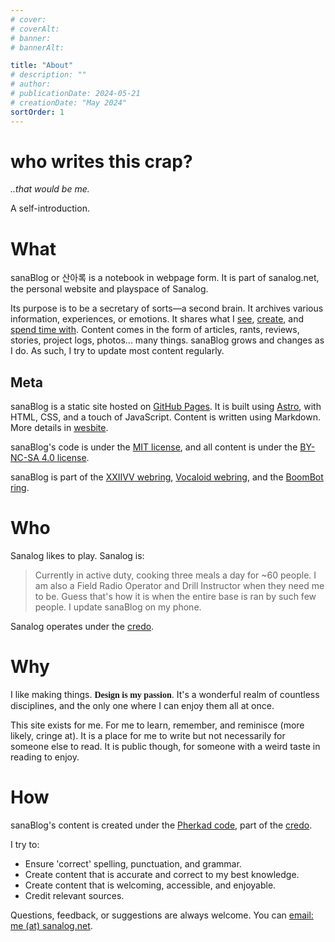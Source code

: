 ```yaml
---
# cover:
# coverAlt:
# banner:
# bannerAlt:

title: "About"
# description: ""
# author:
# publicationDate: 2024-05-21
# creationDate: "May 2024"
sortOrder: 1
---
```


<link rel="preconnect" href="https://fonts.googleapis.com">
<link rel="preconnect" href="https://fonts.gstatic.com" crossorigin>
<link href="https://fonts.googleapis.com/css2?family=Comic+Neue&display=swap" rel="stylesheet">

# who writes this crap?

*<span class="muted">..that would be me.</span>*

A self-introduction.

# What

sanaBlog or 산아록 is a notebook in webpage form. It is part of sanalog.net, the personal website and playspace of Sanalog.

Its purpose is to be a secretary of sorts—a second brain. It archives various information, experiences, or emotions. It shares what I [see](/blog/gallery), [create](/blog), and [spend time with](/blog/reviews). Content comes in the form of articles, rants, reviews, stories, project logs, photos... many things. sanaBlog grows and changes as I do. As such, I try to update most content regularly.

## Meta

sanaBlog is a static site hosted on <a href="https://pages.github.com/" target="_blank" class="extlink">GitHub Pages</a>. It is built using <a href="https://astro.build/" target="_blank" class="extlink">Astro</a>, with HTML, CSS, and a touch of JavaScript. Content is written using Markdown. More details in [wesbite](/blog/code/wesbite).

sanaBlog's code is under the <a target="_blank" class="extlink" href="https://github.com/itsSanalog/sanalog.net/blob/main/LICENSE">MIT license</a>, and all content is under the <a target="_blank" class="extlink" href="https://creativecommons.org/licenses/by-nc-sa/4.0">BY-NC-SA 4.0 license</a>.

sanaBlog is part of the <a href="https://webring.xxiivv.com" target="_blank" class="extlink">XXIIVV webring</a>, <a href="https://webring.adilene.net/index.php" target="_blank" class="extlink">Vocaloid webring</a>, and the [BoomBot ring](/blog/boombot-ring).



# Who

Sanalog likes to play. Sanalog is:

> Currently in active duty, cooking three meals a day for ~60 people. I am also a Field Radio Operator and Drill Instructor when they need me to be. Guess that's how it is when the entire base is ran by such few people. I update sanaBlog on my phone.

Sanalog operates under the [credo](/blog/credo).

# Why

I like making things. <b style="font-family: 'Comic Neue'">Design is my passion</b>. It's a wonderful realm of countless disciplines, and the only one where I can enjoy them all at once.

This site exists for me. For me to learn, remember, and reminisce (more likely, cringe at). It is a place for me to write but not necessarily for someone else to read. It is public though, for someone with a weird taste in reading to enjoy.

# How

sanaBlog's content is created under the [Pherkad code](/blog/credo#pherkad), part of the [credo](/blog/credo).

I try to:

- Ensure 'correct' spelling, punctuation, and grammar.
- Create content that is accurate and correct to my best knowledge.
- Create content that is welcoming, accessible, and enjoyable.
- Credit relevant sources.

Questions, feedback, or suggestions are always welcome. You can <a href="mailto:me@sanalog.net">email: me (at) sanalog.net</a>.
